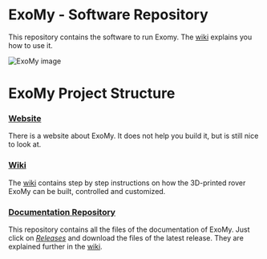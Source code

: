 # ExoMy - Software Repository
This repository contains the software to run Exomy. The [wiki](https://github.com/esa-prl/ExoMy/wiki) explains you how to use it.

![ExoMy image](https://github.com/esa-prl/ExoMy/wiki/images/renderings/2020_02_25.JPG)

# ExoMy Project Structure

### [Website](https://esa-prl.github.io/ExoMy/)
There is a website about ExoMy. It does not help you build it, but is still nice to look at.

### [Wiki](https://github.com/esa-prl/ExoMy/wiki)
The [wiki](https://github.com/esa-prl/ExoMy/wiki) contains step by step instructions on how the 3D-printed rover ExoMy can be built, controlled and customized. 

### [Documentation Repository](https://github.com/esa-prl/ExoMy)
This repository contains all the files of the documentation of ExoMy. Just click on [*Releases*](https://github.com/esa-prl/ExoMy/releases) and download the files of the latest release. They are explained further in the [wiki](https://github.com/esa-prl/ExoMy/wiki).


